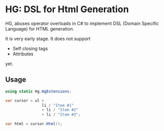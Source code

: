 # HG: DSL for Html Generation


HG, abuses operator overloads in C# to implement DSL (Domain Specific Language) for HTML generation.


It is very early stage. It does not support 

- Self closing tags
- Attributes

yet.

## Usage

```csharp
using static Hg.HgExtensions;

var cursor = ul >
				li / "Item #1"
				+ li / "Item #2"
				+ li / "Item #3";

var html = cursor.Html();

```